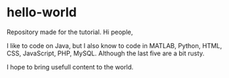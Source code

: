 # hello-world
Repository made for the tutorial.
Hi people,

I like to code on Java, but I also know to code in MATLAB, Python, HTML, CSS, JavaScript, PHP, MySQL. Although the last five are a bit rusty.

I hope to bring usefull content to the world.
